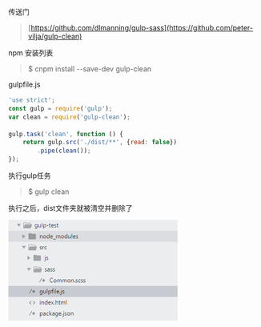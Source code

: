 传送门

> [https://github.com/dlmanning/gulp-sass](https://github.com/peter-vilja/gulp-clean)

npm 安装列表

> $ cnpm install --save-dev gulp-clean

gulpfile.js

```js
'use strict';
const gulp = require('gulp');
var clean = require('gulp-clean');

gulp.task('clean', function () {
    return gulp.src('./dist/**', {read: false})
        .pipe(clean());
});

```

执行gulp任务

> $ gulp clean

执行之后，dist文件夹就被清空并删除了

![](/assets/123123123import.png)


